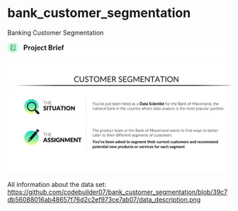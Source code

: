 # bank_customer_segmentation
Banking Customer Segmentation

![Project Description](https://github.com/codebuilder07/bank_customer_segmentation/blob/bbc08eeae387590096487a85a4b2ccacd57369e5/project%20description.png)

All information about the data set:
https://github.com/codebuilder07/bank_customer_segmentation/blob/39c7db56088016ab48657f76d2c2ef973ce7ab07/data_description.png
